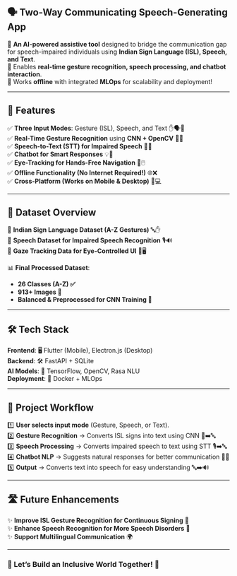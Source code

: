 ## **🗣️ Two-Way Communicating Speech-Generating App**  

🔹 **An AI-powered assistive tool** designed to bridge the communication gap for speech-impaired individuals using **Indian Sign Language (ISL), Speech, and Text**.  
🔹 Enables **real-time gesture recognition, speech processing, and chatbot interaction**.  
🔹 Works **offline** with integrated **MLOps** for scalability and deployment!  

---

## **🌟 Features**  
✅ **Three Input Modes**: Gesture (ISL), Speech, and Text ✋🗣️💬  
✅ **Real-Time Gesture Recognition** using **CNN + OpenCV** 🤖📸  
✅ **Speech-to-Text (STT) for Impaired Speech** 🏥🎤  
✅ **Chatbot for Smart Responses** 💡🤖  
✅ **Eye-Tracking for Hands-Free Navigation** 👀🖱️  
✅ **Offline Functionality (No Internet Required!)** 🌐❌  
✅ **Cross-Platform (Works on Mobile & Desktop)** 📱💻  

---

## **📂 Dataset Overview**  
📌 **Indian Sign Language Dataset (A-Z Gestures)** 🔤✋  
📌 **Speech Dataset for Impaired Speech Recognition** 🎙️🔊  
📌 **Gaze Tracking Data for Eye-Controlled UI** 👀🖥️  

📊 **Final Processed Dataset**:  
- **26 Classes (A-Z) ✅**  
- **913+ Images 📸**  
- **Balanced & Preprocessed for CNN Training 🎯**  

---

## **🛠️ Tech Stack**  
**Frontend**: 🖥️ Flutter (Mobile), Electron.js (Desktop)  
**Backend**: 🛠️ FastAPI + SQLite  
**AI Models**: 🤖 TensorFlow, OpenCV, Rasa NLU  
**Deployment**: 🚀 Docker + MLOps  

---

## **📌 Project Workflow**  
1️⃣ **User selects input mode** (Gesture, Speech, or Text).  
2️⃣ **Gesture Recognition** → Converts ISL signs into text using CNN 📸➡️🔤  
3️⃣ **Speech Processing** → Converts impaired speech to text using STT 🎙️➡️🔤  
4️⃣ **Chatbot NLP** → Suggests natural responses for better communication 🤖💬  
5️⃣ **Output** → Converts text into speech for easy understanding 🔤➡️🔊  

---

## **🛣️ Future Enhancements**  
✨ **Improve ISL Gesture Recognition for Continuous Signing** 🔄  
✨ **Enhance Speech Recognition for More Speech Disorders** 🏥  
✨ **Support Multilingual Communication** 🌍 

---

### **🚀 Let’s Build an Inclusive World Together! 🤝**  
